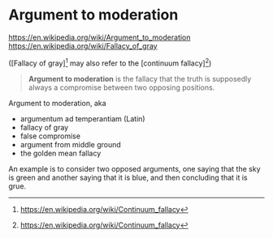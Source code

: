 # Argument to moderation

https://en.wikipedia.org/wiki/Argument_to_moderation
https://en.wikipedia.org/wiki/Fallacy_of_gray

([Fallacy of gray][^1] may also refer to the [continuum fallacy][^1])

>**Argument to moderation** is the fallacy that the truth is supposedly always a compromise between two opposing positions.

Argument to moderation, aka
- argumentum ad temperantiam (Latin)
- fallacy of gray
- false compromise
- argument from middle ground
- the golden mean fallacy

An example is to consider two opposed arguments, one saying that the sky is green and another saying that it is blue, and then concluding that it is grue.





[^1]: https://en.wikipedia.org/wiki/Continuum_fallacy
